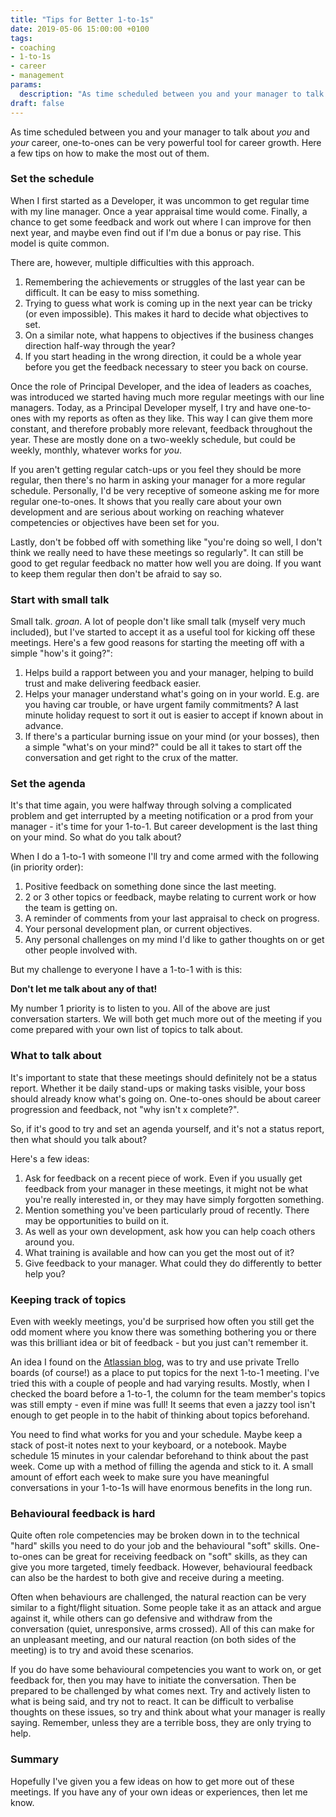 ```yaml
---
title: "Tips for Better 1-to-1s"
date: 2019-05-06 15:00:00 +0100
tags:
- coaching
- 1-to-1s
- career
- management
params:
  description: "As time scheduled between you and your manager to talk about *you* and *your* career, one-to-ones can be very powerful tool for career growth. Here a few tips on how to make the most out of them."
draft: false
---
```

As time scheduled between you and your manager to talk about *you* and *your* career, one-to-ones can be very powerful tool for career growth. Here a few tips on how to make the most out of them.
<!--more-->
### Set the schedule

When I first started as a Developer, it was uncommon to get regular time with my line manager. Once a year appraisal time would come. Finally, a chance to get some feedback and work out where I can improve for then next year, and maybe even find out if I'm due a bonus or pay rise. This model is quite common.

There are, however, multiple difficulties with this approach.

1. Remembering the achievements or struggles of the last year can be difficult. It can be easy to miss something.
2. Trying to guess what work is coming up in the next year can be tricky (or even impossible). This makes it hard to decide what objectives to set.
3. On a similar note, what happens to objectives if the business changes direction half-way through the year?
4. If you start heading in the wrong direction, it could be a whole year before you get the feedback necessary to steer you back on course.

Once the role of Principal Developer, and the idea of leaders as coaches, was introduced we started having much more regular meetings with our line managers. Today, as a Principal Developer myself, I try and have one-to-ones with my reports as often as they like. This way I can give them more constant, and therefore probably more relevant, feedback throughout the year. These are mostly done on a two-weekly schedule, but could be weekly, monthly, whatever works for *you*.

If you aren't getting regular catch-ups or you feel they should be more regular, then there's no harm in asking your manager for a more regular schedule. Personally, I'd be very receptive of someone asking me for more regular one-to-ones. It shows that you really care about your own development and are serious about working on reaching whatever competencies or objectives have been set for you.

Lastly, don't be fobbed off with something like "you're doing so well, I don't think we really need to have these meetings so regularly". It can still be good to get regular feedback no matter how well you are doing. If you want to keep them regular then don't be afraid to say so.

### Start with small talk

Small talk. *groan*. A lot of people don't like small talk (myself very much included), but I've started to accept it as a useful tool for kicking off these meetings. Here's a few good reasons for starting the meeting off with a simple "how's it going?":

1. Helps build a rapport between you and your manager, helping to build trust and make delivering feedback easier.
2. Helps your manager understand what's going on in your world. E.g. are you having car trouble, or have urgent family commitments? A last minute holiday request to sort it out is easier to accept if known about in advance.
3. If there's a particular burning issue on your mind (or your bosses), then a simple "what's on your mind?" could be all it takes to start off the conversation and get right to the crux of the matter.

### Set the agenda

It's that time again, you were halfway through solving a complicated problem and get interrupted by a meeting notification or a prod from your manager - it's time for your 1-to-1. But career development is the last thing on your mind. So what do you talk about?

When I do a 1-to-1 with someone I'll try and come armed with the following (in priority order):

1. Positive feedback on something done since the last meeting.
2. 2 or 3 other topics or feedback, maybe relating to current work or how the team is getting on.
3. A reminder of comments from your last appraisal to check on progress.
4. Your personal development plan, or current objectives.
5. Any personal challenges on my mind I'd like to gather thoughts on or get other people involved with.

But my challenge to everyone I have a 1-to-1 with is this:

**Don't let me talk about any of that!**

My number 1 priority is to listen to you. All of the above are just conversation starters. We will both get much more out of the meeting if you come prepared with your own list of topics to talk about.

### What to talk about

It's important to state that these meetings should definitely not be a status report. Whether it be daily stand-ups or making tasks visible, your boss should already know what's going on. One-to-ones should be about career progression and feedback, not "why isn't x complete?".

So, if it's good to try and set an agenda yourself, and it's not a status report, then what should you talk about?

Here's a few ideas:

1. Ask for feedback on a recent piece of work. Even if you usually get feedback from your manager in these meetings, it might not be what you're really interested in, or they may have simply forgotten something.
2. Mention something you've been particularly proud of recently. There may be opportunities to build on it.
3. As well as your own development, ask how you can help coach others around you.
4. What training is available and how can you get the most out of it?
5. Give feedback to your manager. What could they do differently to better help you?

### Keeping track of topics

Even with weekly meetings, you'd be surprised how often you still get the odd moment where you know there was something bothering you or there was this brilliant idea or bit of feedback - but you just can't remember it.

An idea I found on the [Atlassian blog](https://www.atlassian.com/blog/inside-atlassian/1-on-1-meeting-tips), was to try and use private Trello boards (of course!) as a place to put topics for the next 1-to-1 meeting. I've tried this with a couple of people and had varying results. Mostly, when I checked the board before a 1-to-1, the column for the team member's topics was still empty - even if mine was full! It seems that even a jazzy tool isn't enough to get people in to the habit of thinking about topics beforehand.

You need to find what works for you and your schedule. Maybe keep a stack of post-it notes next to your keyboard, or a notebook. Maybe schedule 15 minutes in your calendar beforehand to think about the past week. Come up with a method of filling the agenda and stick to it. A small amount of effort each week to make sure you have meaningful conversations in your 1-to-1s will have enormous benefits in the long run.

### Behavioural feedback is hard

Quite often role competencies may be broken down in to the technical "hard" skills you need to do your job and the behavioural "soft" skills. One-to-ones can be great for receiving feedback on "soft" skills, as they can give you more targeted, timely feedback. However, behavioural feedback can also be the hardest to both give and receive during a meeting.

Often when behaviours are challenged, the natural reaction can be very similar to a fight/flight situation. Some people take it as an attack and argue against it, while others can go defensive and withdraw from the conversation (quiet, unresponsive, arms crossed). All of this can make for an unpleasant meeting, and our natural reaction (on both sides of the meeting) is to try and avoid these scenarios.

If you do have some behavioural competencies you want to work on, or get feedback for, then you may have to initiate the conversation. Then be prepared to be challenged by what comes next. Try and actively listen to what is being said, and try not to react. It can be difficult to verbalise thoughts on these issues, so try and think about what your manager is really saying. Remember, unless they are a terrible boss, they are only trying to help.

### Summary

Hopefully I've given you a few ideas on how to get more out of these meetings. If you have any of your own ideas or experiences, then let me know.
